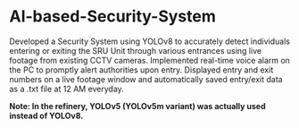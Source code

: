 # AI-based-Security-System
Developed a Security System using YOLOv8 to accurately detect individuals entering or exiting the SRU Unit through various entrances using live footage from existing CCTV cameras. Implemented real-time voice alarm on the PC to promptly alert authorities upon entry. Displayed entry and exit numbers on a live footage window and automatically saved entry/exit data as a .txt file at 12 AM everyday.

**Note: In the refinery, YOLOv5 (YOLOv5m variant) was actually used instead of YOLOv8.**
